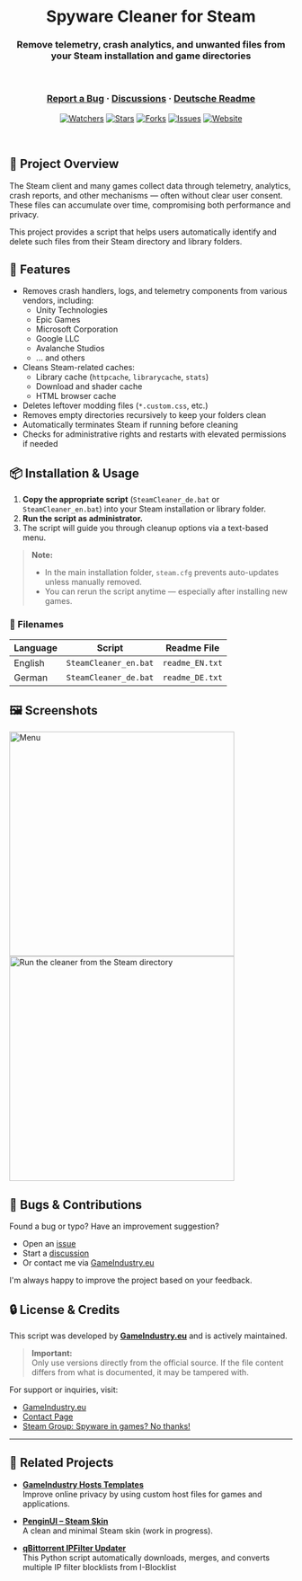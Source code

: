 <h1 align="center">Spyware Cleaner for Steam</h1>
<h3 align="center">Remove telemetry, crash analytics, and unwanted files from your Steam installation and game directories</h3>

<br />

<h3 align="center">
  <a href="https://github.com/KodoPengin/Del_U3A/issues">Report a Bug</a>
  <span> · </span>
  <a href="https://github.com/KodoPengin/Del_U3A/discussions">Discussions</a>
  <span> · </span>
  <a href="/docs/README_de.md">Deutsche Readme</a>
</h3>

<p align="center">
  <a href="https://github.com/KodoPengin/Del_U3A/watchers"><img alt="Watchers" src="https://img.shields.io/github/watchers/KodoPengin/Del_U3A.svg?color=0088ff" /></a>
  <a href="https://github.com/KodoPengin/Del_U3A/stargazers"><img alt="Stars" src="https://img.shields.io/github/stars/KodoPengin/Del_U3A.svg?color=0088ff" /></a>
  <a href="https://github.com/KodoPengin/Del_U3A/network/members"><img alt="Forks" src="https://img.shields.io/github/forks/KodoPengin/Del_U3A.svg?color=0088ff" /></a>
  <a href="https://github.com/KodoPengin/Del_U3A/issues"><img alt="Issues" src="https://img.shields.io/github/issues/KodoPengin/Del_U3A.svg?color=0088ff" /></a>
  <a href="https://gameindustry.eu"><img alt="Website" src="https://img.shields.io/badge/website-online-blue?url=https%3A%2F%2Fgameindustry.eu?color=0088ff" /></a>
</p>

<br />

## 📝 Project Overview

The Steam client and many games collect data through telemetry, analytics, crash reports, and other mechanisms — often without clear user consent. These files can accumulate over time, compromising both performance and privacy.

This project provides a script that helps users automatically identify and delete such files from their Steam directory and library folders.

## 🔧 Features

- Removes crash handlers, logs, and telemetry components from various vendors, including:
  - Unity Technologies
  - Epic Games
  - Microsoft Corporation
  - Google LLC
  - Avalanche Studios
  - ... and others
- Cleans Steam-related caches:
  - Library cache (`httpcache`, `librarycache`, `stats`)
  - Download and shader cache
  - HTML browser cache
- Deletes leftover modding files (`*.custom.css`, etc.)
- Removes empty directories recursively to keep your folders clean
- Automatically terminates Steam if running before cleaning
- Checks for administrative rights and restarts with elevated permissions if needed

## 📦 Installation & Usage

1. **Copy the appropriate script** (`SteamCleaner_de.bat` or `SteamCleaner_en.bat`) into your Steam installation or library folder.
2. **Run the script as administrator.**
3. The script will guide you through cleanup options via a text-based menu.

> **Note:**  
> - In the main installation folder, `steam.cfg` prevents auto-updates unless manually removed.  
> - You can rerun the script anytime — especially after installing new games.

### 📁 Filenames

| Language | Script             | Readme File     |
|----------|--------------------|-----------------|
| English  | `SteamCleaner_en.bat`   | `readme_EN.txt` |
| German   | `SteamCleaner_de.bat`   | `readme_DE.txt` |

## 🖼️ Screenshots

<p float="left">
  <img src="https://www.gameindustry.eu/images/git/del_U3A.webp?ts=20250510114745" alt="Menu" width="400">
  <img src="https://www.gameindustry.eu/images/git/del_U3A_explorer.webp?ts=20250510114746" alt="Run the cleaner from the Steam directory" width="400">
</p>

## 🐞 Bugs & Contributions

Found a bug or typo? Have an improvement suggestion?
- Open an [issue](https://github.com/KodoPengin/Del_U3A/issues)
- Start a [discussion](https://github.com/KodoPengin/Del_U3A/discussions)
- Or contact me via [GameIndustry.eu](https://www.gameindustry.eu/u/kontakt/)

I'm always happy to improve the project based on your feedback.

## 🔒 License & Credits

This script was developed by **[GameIndustry.eu](https://gameindustry.eu)** and is actively maintained.

> **Important:**  
> Only use versions directly from the official source. If the file content differs from what is documented, it may be tampered with.

For support or inquiries, visit:
- [GameIndustry.eu](https://www.gameindustry.eu)
- [Contact Page](https://www.gameindustry.eu/contact/)
- [Steam Group: Spyware in games? No thanks!](https://steamcommunity.com/groups/penguindome/)

---

## 🔗 Related Projects

- **[GameIndustry Hosts Templates](https://github.com/KodoPengin/GameIndustry-hosts-Template)**  
  Improve online privacy by using custom host files for games and applications.

- **[PenginUI – Steam Skin](https://github.com/KodoPengin/PenginUI)**  
  A clean and minimal Steam skin (work in progress).

- **[qBittorrent IPFilter Updater](https://github.com/KodoPengin/python-ipfilter-qbittorent)**  
  This Python script automatically downloads, merges, and converts multiple IP filter blocklists from I-Blocklist